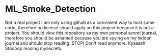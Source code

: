 # ML_Smoke_Detection
Not a real project
I am only using github as a convinient way to host some code, therefore no license should apply on this project because it is not a project.
You should view this repository as my own personal secret journal, therefore you should be ashamed because you are spying on my hidden journal and should stop reading.
STOP! Don't read anymore.
Kyaaaah Stoooop reading mysecrets.
